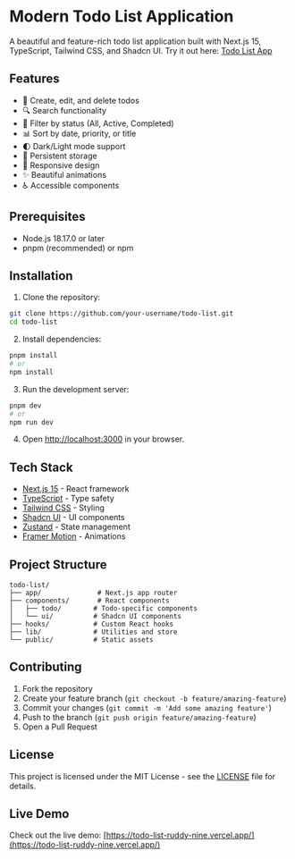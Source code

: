 # Modern Todo List Application

A beautiful and feature-rich todo list application built with Next.js 15, TypeScript, Tailwind CSS, and Shadcn UI. Try it out here: [Todo List App](https://todo-list-ruddy-nine.vercel.app/)

## Features

- 🎯 Create, edit, and delete todos
- 🔍 Search functionality
- 🔄 Filter by status (All, Active, Completed)
- 📊 Sort by date, priority, or title
- 🌓 Dark/Light mode support
- 💾 Persistent storage
- 📱 Responsive design
- ✨ Beautiful animations
- ♿ Accessible components

## Prerequisites

- Node.js 18.17.0 or later
- pnpm (recommended) or npm

## Installation

1. Clone the repository:
```bash
git clone https://github.com/your-username/todo-list.git
cd todo-list
```

2. Install dependencies:
```bash
pnpm install
# or
npm install
```

3. Run the development server:
```bash
pnpm dev
# or
npm run dev
```

4. Open [http://localhost:3000](http://localhost:3000) in your browser.

## Tech Stack

- [Next.js 15](https://nextjs.org/) - React framework
- [TypeScript](https://www.typescriptlang.org/) - Type safety
- [Tailwind CSS](https://tailwindcss.com/) - Styling
- [Shadcn UI](https://ui.shadcn.com/) - UI components
- [Zustand](https://zustand-demo.pmnd.rs/) - State management
- [Framer Motion](https://www.framer.com/motion/) - Animations

## Project Structure

```
todo-list/
├── app/              # Next.js app router
├── components/       # React components
│   ├── todo/        # Todo-specific components
│   └── ui/          # Shadcn UI components
├── hooks/           # Custom React hooks
├── lib/             # Utilities and store
└── public/          # Static assets
```

## Contributing

1. Fork the repository
2. Create your feature branch (`git checkout -b feature/amazing-feature`)
3. Commit your changes (`git commit -m 'Add some amazing feature'`)
4. Push to the branch (`git push origin feature/amazing-feature`)
5. Open a Pull Request

## License

This project is licensed under the MIT License - see the [LICENSE](LICENSE) file for details.

## Live Demo

Check out the live demo: [https://todo-list-ruddy-nine.vercel.app/](https://todo-list-ruddy-nine.vercel.app/)
